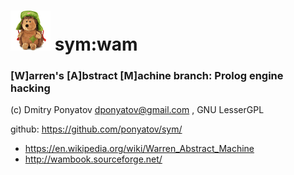 # ![logo](logo64x64.png) sym:wam
### [W]arren's [A]bstract [M]achine branch: Prolog engine hacking

(c) Dmitry Ponyatov <dponyatov@gmail.com> , GNU LesserGPL

github: https://github.com/ponyatov/sym/

* https://en.wikipedia.org/wiki/Warren_Abstract_Machine
* http://wambook.sourceforge.net/
